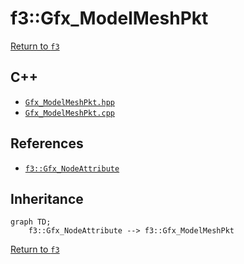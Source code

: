 # f3::Gfx_ModelMeshPkt

[Return to `f3`](/docs/f3.md)

## C++

- [`Gfx_ModelMeshPkt.hpp`](/src/f3/Gfx_ModelMeshPkt.hpp)
- [`Gfx_ModelMeshPkt.cpp`](/src/f3/Gfx_ModelMeshPkt.cpp)

## References

- [`f3::Gfx_NodeAttribute`](/docs/f3/Gfx_NodeAttribute.md)

## Inheritance

```mermaid
graph TD;
    f3::Gfx_NodeAttribute --> f3::Gfx_ModelMeshPkt
```

[Return to `f3`](/docs/f3.md)